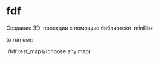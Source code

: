 # fdf
Создание 3D  проекции с помощью библиотеки  minilibx

to run use:
  
  ./fdf test_maps/(choose any map)

